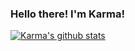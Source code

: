 <!-- Level 1: Simple bio and stats -->

### Hello there! I'm Karma!

<!-- GitHub stats from https://github.com/anuraghazra/github-readme-stats -->
[![Karma's github stats](https://github-readme-stats.vercel.app/api?username=15Karma&count_private=true&show_icons=true&theme=radical&hide_rank=false)](https://github.com/anuraghazra/github-readme-stats)
